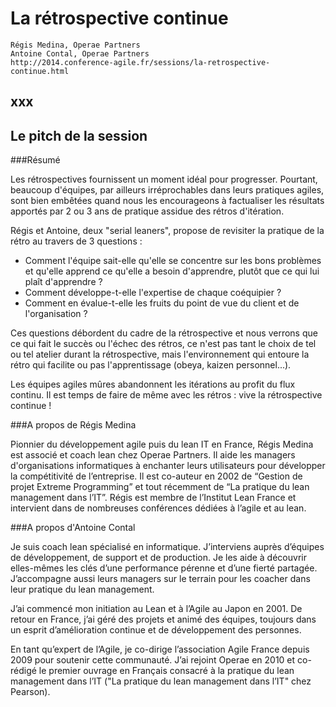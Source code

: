 # La rétrospective continue
    Régis Medina, Operae Partners
    Antoine Contal, Operae Partners
    http://2014.conference-agile.fr/sessions/la-retrospective-continue.html

## xxx

## Le pitch de la session
###Résumé

Les rétrospectives fournissent un moment idéal pour progresser. Pourtant, beaucoup d'équipes, par ailleurs irréprochables dans leurs pratiques agiles, sont bien embêtées quand nous les encourageons à factualiser les résultats apportés par 2 ou 3 ans de pratique assidue des rétros d'itération.

Régis et Antoine, deux "serial leaners", propose de revisiter la pratique de la rétro au travers de 3 questions :

- Comment l'équipe sait-elle qu'elle se concentre sur les bons problèmes et qu'elle apprend ce qu'elle a besoin d'apprendre, plutôt que ce qui lui plaît d'apprendre ?
- Comment développe-t-elle l'expertise de chaque coéquipier ?
- Comment en évalue-t-elle les fruits du point de vue du client et de l'organisation ?

Ces questions débordent du cadre de la rétrospective et nous verrons que ce qui fait le succès ou l'échec des rétros, ce n'est pas tant le choix de tel ou tel atelier durant la rétrospective, mais l'environnement qui entoure la rétro qui facilite ou pas l'apprentissage (obeya, kaizen personnel...).

Les équipes agiles mûres abandonnent les itérations au profit du flux continu. Il est temps de faire de même avec les rétros : vive la rétrospective continue !

###A propos de Régis Medina

Pionnier du développement agile puis du lean IT en France, Régis Medina est associé et coach lean chez Operae Partners. Il aide les managers d'organisations informatiques à enchanter leurs utilisateurs pour développer la compétitivité de l’entreprise. Il est co-auteur en 2002 de “Gestion de projet Extreme Programming” et tout récemment de “La pratique du lean management dans l’IT”. Régis est membre de l’Institut Lean France et intervient dans de nombreuses conférences dédiées à l’agile et au lean.

###A propos d'Antoine Contal

Je suis coach lean spécialisé en informatique. J’interviens auprès d’équipes de développement, de support et de production. Je les aide à découvrir elles-mêmes les clés d’une performance pérenne et d’une fierté partagée. J’accompagne aussi leurs managers sur le terrain pour les coacher dans leur pratique du lean management.

J’ai commencé mon initiation au Lean et à l’Agile au Japon en 2001. De retour en France, j’ai géré des projets et animé des équipes, toujours dans un esprit d’amélioration continue et de développement des personnes.

En tant qu’expert de l’Agile, je co-dirige l’association Agile France depuis 2009 pour soutenir cette communauté. J’ai rejoint Operae en 2010 et co-rédigé le premier ouvrage en Français consacré à la pratique du lean management dans l’IT ("La pratique du lean management dans l’IT" chez Pearson).
